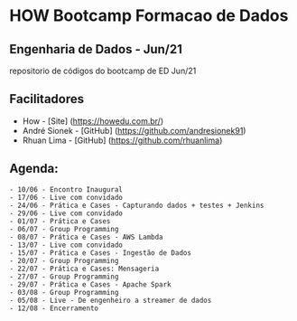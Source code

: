 
# HOW Bootcamp Formacao de Dados
## Engenharia de Dados - Jun/21


repositorio de códigos do bootcamp de ED Jun/21


## Facilitadores

* How - [Site] (https://howedu.com.br/)
* André Sionek - [GitHub] (https://github.com/andresionek91)
* Rhuan Lima - [GitHub] (https://github.com/rhuanlima)


##  Agenda:

    - 10/06 - Encontro Inaugural
    - 17/06 - Live com convidado
    - 24/06 - Prática e Cases - Capturando dados + testes + Jenkins
    - 29/06 - Live com convidado
    - 01/07 - Prática e Cases
    - 06/07 - Group Programming
    - 08/07 - Prática e Cases - AWS Lambda
    - 13/07 - Live com convidado
    - 15/07 - Prática e Cases - Ingestão de Dados
    - 20/07 - Group Programming
    - 22/07 - Prática e Cases: Mensageria
    - 27/07 - Group Programming
    - 29/07 - Prática e Cases - Apache Spark
    - 03/08 - Group Programming
    - 05/08 - Live - De engenheiro a streamer de dados 
    - 12/08 - Encerramento




























